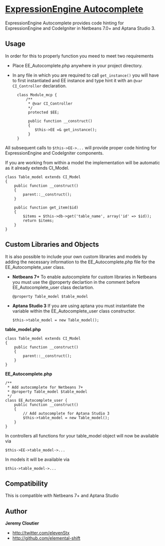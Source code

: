 [ExpressionEngine Autocomplete](http://github.com/elemental-shift/ExpressionEngine-Autocomplete)
=================

ExpressionEngine Autocomplete provides code hinting for ExpressionEngine and CodeIgniter in Netbeans 7.0+ and Aptana Studio 3.

Usage
-----
In order for this to properly function you meed to meet two requirements
+ Place EE_Autocomplete.php anywhere in your project directory.
+ In any file in which you are required to call `get_instance()` you will have to first instantiated and EE instance and type hint it with an `@var CI_Controller` declaration.

    	class Module_mcp {
    		/**
    		 * @var CI_Controller
    		 */
    		 protected $EE;
    
    		 public function __construct()
    		 {
    		 	$this->EE =& get_instance();
    		 }
    	}
    
All subsequent calls to `$this->EE->...` will provide proper code hinting for ExpressionEngine and CodeIgniter components.

If you are working from within a model the implementation will be automatic as it already extends CI_Model.

	class Table_model extends CI_Model
	{
	    public function __construct()
	    {
	        parent::__construct();
	    }

	    public function get_item($id)
	    {
	        $items = $this->db->get('table_name', array('id' => $id));
	        return $items;
	    }
	}

Custom Libraries and Objects
-----------------------------
It is also possible to include your own custom libraries and models by adding the necessary information to the EE_Autocomplete.php file for the EE_Autocomplete_user class. 

+ **Netbeans 7+**
To enable autocomplete for custom libraries in Netbeans you must use the @property declartion in the comment before EE_Autocomplete_user class declartion. 

	`@property Table_model $table_model`

+ **Aptana Studio 3**
If you are using aptana you must instantiate the variable within the EE_Autocomplete_user class constructor.

	`$this->table_model = new Table_model();`

**table_model.php**

	class Table_model extends CI_Model
	{
	    public function __construct()
	    {
	        parent::__construct();
	    }
	}


**EE_Autocomplete.php**

	/**
	 * Add autocomplete for Netbeans 7+
	 * @property Table_model $table_model
	 */
	class EE_Autocomplete_user {
		public function __construct()
		{
			// Add autocomplete for Aptana Studio 3
			$this->table_model = new Table_model();
		}
	}

In controllers all functions for your table_model object will now be available via

	$this->EE->table_model->...

In models it will be available via

	$this->table_model->...

Compatibility
-------------
This is compatible with Netbeans 7+ and Aptana Studio

Author
------

**Jeremy Cloutier**
+ http://twitter.com/elevenStx
+ http://github.com/elemental-shift